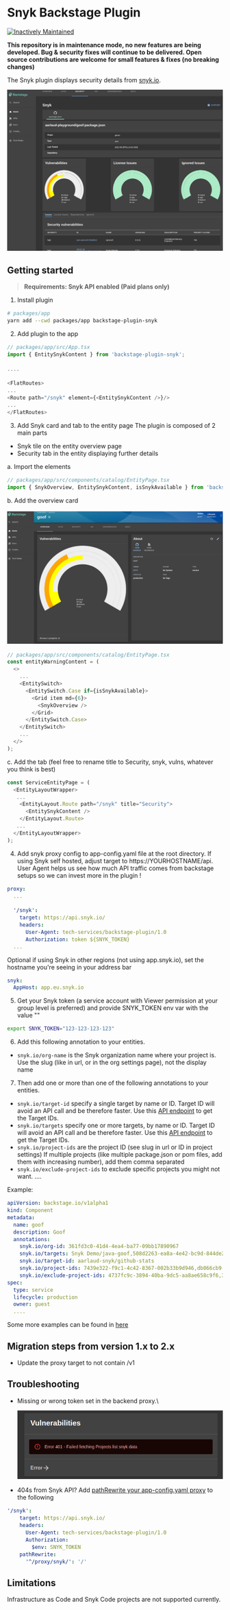 # Snyk Backstage Plugin
[![Inactively Maintained](https://img.shields.io/badge/Maintenance%20Level-Inactively%20Maintained-yellowgreen.svg)](https://gist.github.com/cheerfulstoic/d107229326a01ff0f333a1d3476e068d)


**This repository is in maintenance mode, no new features are being developed. Bug & security fixes will continue to be delivered. Open source contributions are welcome for small features & fixes (no breaking changes)**

The Snyk plugin displays security details from [snyk.io](https://snyk.io/).

![Snyk Tab](docs/assets/backstage-snyk-plugin-tab.png)

## Getting started

> **Requirements: Snyk API enabled (Paid plans only)**

1. Install plugin
```bash
# packages/app
yarn add --cwd packages/app backstage-plugin-snyk
```

2. Add plugin to the app
```typescript
// packages/app/src/App.tsx
import { EntitySnykContent } from 'backstage-plugin-snyk';

....

<FlatRoutes>
...
<Route path="/snyk" element={<EntitySnykContent />}/>
...
</FlatRoutes>

```

3. Add Snyk card and tab to the entity page
The plugin is composed of 2 main parts
- Snyk tile on the entity overview page
- Security tab in the entity displaying further details

a. Import the elements
```typescript
// packages/app/src/components/catalog/EntityPage.tsx
import { SnykOverview, EntitySnykContent, isSnykAvailable } from 'backstage-plugin-snyk';
```

b. Add the overview card\
\
![Overview card](docs/assets/backstage-snyk-plugin-overview-card.png)

```typescript
// packages/app/src/components/catalog/EntityPage.tsx
const entityWarningContent = (
  <>
    ...
    <EntitySwitch>
      <EntitySwitch.Case if={isSnykAvailable}>
        <Grid item md={6}>
          <SnykOverview />
        </Grid>
      </EntitySwitch.Case>
    </EntitySwitch>
    ...
  </>
);
```

c. Add the tab (feel free to rename title to Security, snyk, vulns, whatever you think is best)
```typescript
const ServiceEntityPage = (
  <EntityLayoutWrapper>
   ...
    <EntityLayout.Route path="/snyk" title="Security">
      <EntitySnykContent />
    </EntityLayout.Route>
   ...
  </EntityLayoutWrapper>
);
```

4. Add snyk proxy config to app-config.yaml file at the root directory. If using Snyk self hosted, adjust target to https://YOURHOSTNAME/api. User Agent helps us see how much API traffic comes from backstage setups so we can invest more in the plugin !
```yaml
proxy:
  ...

  '/snyk':
    target: https://api.snyk.io/
    headers:
      User-Agent: tech-services/backstage-plugin/1.0
      Authorization: token ${SNYK_TOKEN}
  ...
```

Optional if using Snyk in other regions (not using app.snyk.io), set the hostname you're seeing in your address bar
```yaml
snyk:
  AppHost: app.eu.snyk.io
```

5. Get your Snyk token (a service account with Viewer permission at your group level is preferred) and provide SNYK_TOKEN env var with the value "<YOURTOKEN>"
```bash
export SNYK_TOKEN="123-123-123-123"
```

6. Add this following annotation to your entities.
- `snyk.io/org-name` is the Snyk organization name where your project is. Use the slug (like in url, or in the org settings page), not the display name

7. Then add one or more than one of the following annotations to your entities.
- `snyk.io/target-id` specify a single target by name or ID. Target ID will avoid an API call and be therefore faster. Use this [API endpoint](https://apidocs.snyk.io/?version=2023-06-19%7Ebeta#get-/orgs/-org_id-/targets) to get the Target IDs.
- `snyk.io/targets` specify one or more targets, by name or ID. Target ID will avoid an API call and be therefore faster. Use this [API endpoint](https://apidocs.snyk.io/?version=2023-06-19%7Ebeta#get-/orgs/-org_id-/targets) to get the Target IDs.
- `snyk.io/project-ids` are the project ID (see slug in url or ID in project settings)
If multiple projects (like multiple package.json or pom files, add them with increasing number), add them comma separated
- `snyk.io/exclude-project-ids` to exclude specific projects you might not want.
....

Example:
```yaml
apiVersion: backstage.io/v1alpha1
kind: Component
metadata:
  name: goof
  description: Goof
  annotations:
    snyk.io/org-id: 361fd3c0-41d4-4ea4-ba77-09bb17890967
    snyk.io/targets: Snyk Demo/java-goof,508d2263-ea8a-4e42-bc9d-844de21f4172
    snyk.io/target-id: aarlaud-snyk/github-stats
    snyk.io/project-ids: 7439e322-f9c1-4c42-8367-002b33b9d946,db066cb9-b373-46da-b918-b49b541e0d63
    snyk.io/exclude-project-ids: 4737fc9c-3894-40ba-9dc5-aa8ae658c9f6,38e02916-0cf7-4927-ba98-06afae9fef36
spec:
  type: service
  lifecycle: production
  owner: guest
  ....
```
Some more examples can be found in [here](https://github.com/snyk-tech-services/backstage-plugin-snyk/tree/develop/test/fixtures)

## Migration steps from version 1.x to 2.x
- Update the proxy target to not contain /v1

## Troubleshooting

- Missing or wrong token set in the backend proxy.\

    ![Missing/wrong token](docs/assets/backstage_card_error_wrong_or_missing_token.png)


- 404s from Snyk API? Add [pathRewrite your app-config.yaml proxy](https://github.com/snyk-tech-services/backstage-plugin-snyk/issues/11) to the following
```yaml
'/snyk':
    target: https://api.snyk.io/
    headers:
      User-Agent: tech-services/backstage-plugin/1.0
      Authorization:
        $env: SNYK_TOKEN
    pathRewrite:
      '^/proxy/snyk/': '/'
```

## Limitations

Infrastructure as Code and Snyk Code projects are not supported currently.
